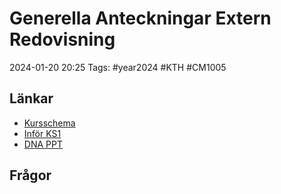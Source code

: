 # Generella Anteckningar Extern Redovisning

2024-01-20 20:25
Tags: #year2024 #KTH #CM1005

## Länkar

- [Kursschema](https://canvas.kth.se/courses/45292/pages/vt24-kursschema-cm1005-med-veckoplanering-uppdateras-lopande-med-anteckningar-fran-lektioner-och-slash-eller-bilder-av-skrivtavlan-fran-en-lektion?module_item_id=802207)
- [Inför KS1](https://canvas.kth.se/courses/45292/pages/ten-del-a-specifika-anvisningar-for-kontrollskrivning-ks1-2-3-4-samt-for-att-som-alternativ-gora-missad-ks1-2-3-4-en-eller-fler-av-vid-skriftlig-tentamen-eller-omtentamen?module_item_id=802201)
- [DNA PPT](https://canvas.kth.se/courses/45292/files/7550029?wrap=1)

## Frågor
